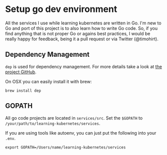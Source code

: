 # Setup go dev environment

All the services I use while learning kubernetes are written in Go. I'm new to
Go and port of this project is to also learn how to write Go code. So, if you
find anything that is not proper Go or agains best practices, I would be really
happy for feedback, being it a pull request or via Twitter (@timohirt).

## Dependency Management

`dep` is used for dependency management. For more details take a look at [the
project GitHub](https://github.com/golang/dep).

On OSX you can easily install it with brew:

```
brew install dep
```

## GOPATH

All go code projects are located in `services/src`. Set the `$GOPATH` to
`/your/path/to/learning-kubernetes/services`.

If you are using tools like autoenv, you can just put the following into your
`.env`.

```
export GOPATH=/Users/name/learning-kubernetes/services 
```


